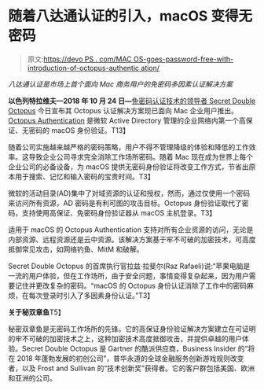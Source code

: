 # 随着八达通认证的引入，macOS 变得无密码

> 原文:[https://devo PS . com/MAC OS-goes-password-free-with-introduction-of-octopus-authentic ation/](https://devops.com/macos-goes-password-free-with-introduction-of-octopus-authentication/)

*八达通认证是市场上首个面向 Mac 商务用户的免密码多因素认证解决方案*

**以色列特拉维夫—2018 年 10 月 24 日—**[免密码认证技术的领导者 Secret Double Octopus](https://doubleoctopus.com/) 今日宣布其 Octopus 认证解决方案现已面向 Mac 企业用户推出。 [Octopus Authentication](https://doubleoctopus.com/solution/workstation-network/active-directory/mac-login/) 是微软 Active Directory 管理的企业网络内第一个高保证、无密码的 macOS 身份验证。T13】

 随着公司实施越来越严格的密码策略，用户不得不管理降级的体验和降低的工作效率。这导致企业公司寻求完全消除工作场所密码。随着 Mac 现在成为世界上每个企业公司的必备设备，为 macOS 提供无密码身份验证将改变工作方式，节省出原本用于搜索、记忆和输入密码的宝贵时间。T3】

微软的活动目录(AD)集中了对域资源的认证和授权，然而，通过仅使用一个密码来访问所有资源，AD 密码是有利可图的攻击目标。Octopus 身份验证取代了密码，支持使用高保证、免密码身份验证器从 macOS 主机登录。T3】

适用于 macOS 的 Octopus Authentication 支持对所有企业资源的访问，无论是内部资源、远程资源还是云中资源。该解决方案基于牢不可破的加密技术，可高度抵御常见攻击，如网络钓鱼、MitM 和破解。

Secret Double Octopus 的首席执行官拉兹·拉斐尔(Raz Rafaeli)说:“苹果电脑是一流的用户体验，但在工作场所，由于安全问题，事情变得复杂起来，因为用户需要记住并更改复杂的密码。“macOS 的 Octopus 身份认证消除了工作中的密码麻烦，在每次登录时引入了多因素身份认证。”T3】

**关于秘双章鱼**T5】

秘密双章鱼是无密码工作场所的先锋。它的高保证身份验证解决方案建立在可证明的牢不可破的加密技术之上，这种加密技术高度抵御攻击，并提供卓越的用户体验。Secret Double Octopus 是 Gartner 的酷派供应商，Business Insider 的“将在 2018 年蓬勃发展的初创公司”，普华永道的全球金融服务创新游戏规则改变者，以及 Frost and Sullivan 的“技术创新奖”获得者。它的客户群包括美国、欧洲和亚洲的公司。